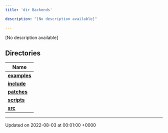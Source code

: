 ```yaml
---
title: 'dir Backends'

description: "[No description available]"

---
```







[No description available]

## Directories

| Name           |
| -------------- |
| **[examples](/documentation/code/darkbit_development/files/dir_fd42a26dfd45720795ea78af8b797244/#dir-examples)**  |
| **[include](/documentation/code/darkbit_development/files/dir_fff6544e2674f6c237f54e08cc1ccab4/#dir-include)**  |
| **[patches](/documentation/code/darkbit_development/files/dir_ce9c4c189a44d94cd4ce7dd1c6bca64b/#dir-patches)**  |
| **[scripts](/documentation/code/darkbit_development/files/dir_844c768eef53abfe888ab2eb544709b6/#dir-scripts)**  |
| **[src](/documentation/code/darkbit_development/files/dir_01bedd8e8802aa37dbcedab696961d56/#dir-src)**  |






-------------------------------

Updated on 2022-08-03 at 00:01:00 +0000
